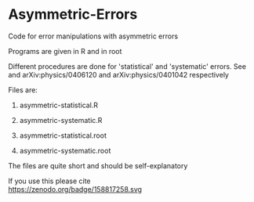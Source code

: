 # Asymmetric-Errors

Code for error manipulations with asymmetric errors

Programs are given in R and in root

Different procedures are done for 'statistical' and 'systematic' errors.
See and arXiv:physics/0406120 and arXiv:physics/0401042 respectively

Files are:

1. asymmetric-statistical.R

2. asymmetric-systematic.R

3. asymmetric-statistical.root

4. asymmetric-systematic.root

The files are quite short and should be self-explanatory

If you use this please cite  
https://zenodo.org/badge/158817258.svg

